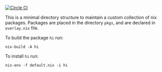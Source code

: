 [![Circle CI](https://circleci.com/gh/boxdot/nix-bootstrap.svg?style=svg)](https://circleci.com/gh/boxdot/nix-bootstrap)

This is a minimal directory structure to maintain a custom collection of nix packages. Packages are placed in the directory `pkgs`, and are declared in `overlay.nix` file.

To build the package `hi` run:
```
nix-build -A hi
```

To install `hi` run:
```
nix-env -f default.nix -i hi
```